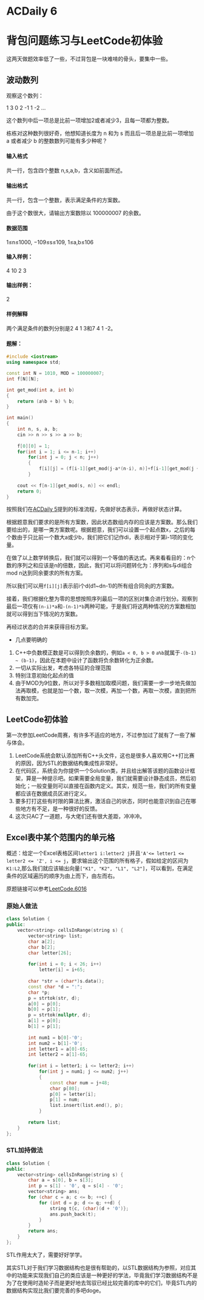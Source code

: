 # ACDaily 6




# 背包问题练习与LeetCode初体验

这两天做题效率低了一些，不过背包是一块难啃的骨头，要集中一些。

## 波动数列

观察这个数列：

1 3 0 2 -1 1 -2 …

这个数列中后一项总是比前一项增加2或者减少3，且每一项都为整数。

栋栋对这种数列很好奇，他想知道长度为 n 和为 s 而且后一项总是比前一项增加 a 或者减少 b 的整数数列可能有多少种呢？

#### 输入格式

共一行，包含四个整数 n,s,a,b，含义如前面所述。

#### 输出格式

共一行，包含一个整数，表示满足条件的方案数。

由于这个数很大，请输出方案数除以 100000007 的余数。

#### 数据范围

1≤n≤1000,
−109≤s≤109,
1≤a,b≤106

#### 输入样例：

4 10 2 3

#### 输出样例：

2

#### 样例解释

两个满足条件的数列分别是2 4 1 3和7 4 1 -2。

#### 题解：

```c++
#include <iostream>
using namespace std;

const int N = 1010, MOD = 100000007;
int f[N][N];

int get_mod(int a, int b)
{
    return (a%b + b) % b;
}

int main()
{
    int n, s, a, b;
    cin >> n >> s >> a >> b;
    
    f[0][0] = 1;
    for(int i = 1; i <= n-1; i++)
        for(int j = 0; j < n; j++)
        {
            f[i][j] = (f[i-1][get_mod(j-a*(n-i), n)]+f[i-1][get_mod(j + b*(n-i), n)]) % MOD;
        }
        
    cout << f[n-1][get_mod(s, n)] << endl;
    return 0;
}
```

按照我们在[ACDaily 5](https://www.waitingfor.cn/2022/03/05/ACDaily/ACDaily-5/)提到的标准流程，先做好状态表示，再做好状态计算。

根据题意我们要求的是所有方案数，因此状态数组内存的应该是方案数。那么我们要给出的，是哪一类方案数呢。根据题意，我们可以设置一个起点数x，之后的每个数由于只比前一个数大a或少b，我们把它们记作di，表示相对于第i-1项的变化量。

在做了以上数学转换后，我们就可以得到一个等值的表达式。再来看看目的：n个数的序列之和应该是n的倍数，因此，我们可以将问题转化为：序列和s与di组合mod n达到同余要求的所有方案。

所以我们可以用`f[i][j]`表示前i个d(d1~dn-1)的所有组合同余j的方案数。

接着，我们根据化整为零的思想按照序列最后一项的区别对集合进行划分。观察到最后一项仅有`(n-i)*a`和`-(n-1)*b`两种可能，于是我们将这两种情况的方案数相加就可以得到当下情况的方案数。

再经过状态的合并来获得目标方案。

- 几点要明确的

1. C++中负数模正数是可以得到负余数的，例如`a < 0, b > 0` `a%b`就属于`-(b-1) ~ (b-1)`，因此在本题中设计了函数将负余数转化为正余数。
2. 一切从实际出发，考虑各特征的合理范围
3. 特别注意初始化起点的值
3. 由于MOD为9位数，所以对于多数相加取模问题，我们需要一步一步地先做加法再取模，也就是加一个数，取一次模，再加一个数，再取一次模，直到把所有数加完。

## LeetCode初体验

第一次参加LeetCode周赛，有许多不适应的地方，不过参加过了就有了一些了解与体会。

1. LeetCode系统会默认添加所有C++头文件，这也是很多人喜欢用C++打比赛的原因，因为STL的数据结构集成性非常好。
2. 在代码区，系统会为你提供一个Solution类，并且给出解答该题的函数设计框架，算是一种提示吧。如果需要全局变量，我们就需要设计静态成员，然后初始化；一般变量则可以直接在函数内定义。其实，规范一些，我们的所有变量都应该在数据成员区进行定义。
3. 要多打打这些有时限的算法比赛，激活自己的状态，同时也能意识到自己在哪些地方有不足，是一种很好的反馈。
4. 这次只AC了一道题，与大佬们还有很大差距，冲冲冲。

## Excel表中某个范围内的单元格

概述：给定一个Excel表格区间`letter1 i:letter2 j`并且`'A'<= letter1 <= letter2 <= 'Z', i <= j`，要求输出这个范围的所有格子，假如给定的区间为`K1:L2`,那么我们就应该输出向量`["K1", "K2", "L1", "L2"]`，可以看到，在满足条件的区域遍历的顺序为由上而下，由左而右。

原题链接可以参考[LeetCode.6016](https://leetcode-cn.com/problems/cells-in-a-range-on-an-excel-sheet/)

### 原始人做法

```c++
class Solution {
public:
    vector<string> cellsInRange(string s) {
        vector<string> list;
        char a[2];
        char b[2];
        char letter[26];
        
        for(int i = 0; i < 26; i++)
            letter[i] = i+65;
        
        char *str = (char*)s.data();
        const char *d = ":";
        char *p;
        p = strtok(str, d);
        a[0] = p[0];
        b[0] = p[1];
        p = strtok(nullptr, d);
        a[1] = p[0];
        b[1] = p[1];
        
        int num1 = b[0]-'0';
        int num2 = b[1]-'0';
        int letter1 = a[0]-65;
        int letter2 = a[1]-65;
        
        for(int i = letter1; i <= letter2; i++)
            for(int j = num1; j <= num2; j++)
            {
                const char num = j+48;
                char p[80];
                p[0] = letter[i];
                p[1] = num;
                list.insert(list.end(), p);
            }
        
        return list;
    }
};
```

### STL加持做法

```c++
class Solution {
public:
    vector<string> cellsInRange(string s) {
        char a = s[0], b = s[3];
        int p = s[1] - '0', q = s[4] - '0';
        vector<string> ans;
        for (char c = a; c <= b; ++c) {
            for (int d = p; d <= q; ++d) {
                string t{c, (char)(d + '0')};
                ans.push_back(t);
            }
        }
        return ans;
    }
};
```

STL作用太大了，需要好好学学。

其实STL对于我们学习数据结构也是很有帮助的，以STL数据结构为参照，对应其中的功能来实现我们自己的类应该是一种更好的学法，毕竟我们学习数据结构不是为了在使用时造轮子而是更好地去驾驭已经比较完善的库中的它们，毕竟STL内的数据结构实现比我们要完善的多吧doge。

